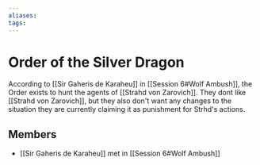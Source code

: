 ```yaml
---
aliases: 
tags: 
---
```


# Order of the Silver Dragon

According to [[Sir Gaheris de Karaheu]] in [[Session 6#Wolf Ambush]], the Order exists to hunt the agents of [[Strahd von Zarovich]].  They dont like [[Strahd von Zarovich]], but they also don't want any changes to the situation they are currently claiming it as punishment for Strhd's actions.

## Members

- [[Sir Gaheris de Karaheu]] met in [[Session 6#Wolf Ambush]]